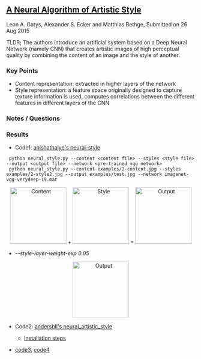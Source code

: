 ## [A Neural Algorithm of Artistic Style](https://arxiv.org/abs/1508.06576)
Leon A. Gatys, Alexander S. Ecker and Matthias Bethge, Submitted on 26 Aug 2015

TLDR; The authors introduce an artificial system based on a Deep Neural Network (namely CNN) that creates artistic images of high perceptual quality by combining the content of an image and the style of another.

### Key Points
* Content representation: extracted in higher layers of the network
* Style representation: a feature space originally designed to capture texture information is used, computes correlations between the different features in different layers of the CNN

### Notes / Questions

### Results

* Code1: [anishathalye's neural-style](https://github.com/anishathalye/neural-style)

 ```
  python neural_style.py --content <content file> --styles <style file> --output <output file> --network <pre-trained vgg network>
  python neural_style.py --content examples/2-content.jpg --styles examples/2-style2.jpg --output examples/test.jpg --network imagenet-vgg-verydeep-19.mat
 ```

<p align="center">
 <img src="https://github.com/gcunhase/PaperNotes/blob/master/notes/imgs/neuralstyle_content.jpg" height="150" alt="Content"> +
 <img src="https://github.com/gcunhase/PaperNotes/blob/master/notes/imgs/neuralstyle_style.jpg" height="150" alt="Style"> = 
 <img src="https://github.com/gcunhase/PaperNotes/blob/master/notes/imgs/neuralstyle_output.jpg" height="150" alt="Output">
</p>

  * *--style-layer-weight-exp 0.05*
<p align="center">
 <img src="https://github.com/gcunhase/PaperNotes/blob/master/notes/imgs/neuralstyle_output2.jpg" height="150" alt="Output">
</p>
  


* Code2: [andersbll's neural_artistic_style](https://github.com/andersbll/neural_artistic_style)
  * [Installation steps](http://blog.josephmisiti.com/making-neural-art)
 
 
* [code3](https://github.com/cysmith/neural-style-tf), [code4](https://github.com/lengstrom/fast-style-transfer)


